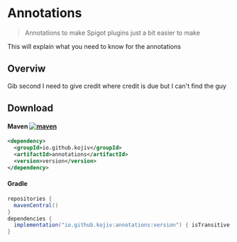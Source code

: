 # Annotations

> Annotations to make Spigot plugins just a bit easier to make

This will explain what you need to know for the annotations

## Overviw

Gib second I need to give credit where credit is due but I can't find the guy

## Download

#### Maven [![maven](https://img.shields.io/maven-central/v/io.github.kojiv/annotations)](https://s01.oss.sonatype.org/content/repositories/releases/io/github/kojiv/annotations/)

```xml
<dependency>
  <groupId>io.github.kojiv</groupId>
  <artifactId>annotations</artifactId>
  <version>version</version>
</dependency>
```
#### Gradle

```gradle
repositories {
  mavenCentral()
}
dependencies {
  implementation("io.github.kojiv:annotations:version") { isTransitive = false }
}
```
